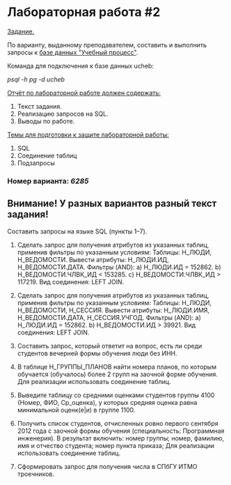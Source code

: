 # Лабораторная работа #2
<ins>Задание.</ins>

По варианту, выданному преподавателем, составить и выполнить запросы к [базе данных "Учебный процесс"](https://github.com/VeraKasianenko/ITMO_Software_engineering/tree/main/2_term_Software_engineering/Database/lab2/БД_Учебный_Процесс.pdf).

Команда для подключения к базе данных ucheb:

_psql -h pg -d ucheb_

<ins>Отчёт по лабораторной работе должен содержать:</ins>
1. Текст задания.
2. Реализацию запросов на SQL.
3. Выводы по работе.

<ins>Темы для подготовки к защите лабораторной работы:</ins>
1. SQL
2. Соединение таблиц
3. Подзапросы

### Номер варианта: _6285_
## Внимание! У разных вариантов разный текст задания!
Составить запросы на языке SQL (пункты 1–7).

1.	Сделать запрос для получения атрибутов из указанных таблиц, применив фильтры по указанным условиям:
Таблицы: Н_ЛЮДИ, Н_ВЕДОМОСТИ.
Вывести атрибуты: Н_ЛЮДИ.ИД, Н_ВЕДОМОСТИ.ДАТА.
Фильтры (AND):
a) Н_ЛЮДИ.ИД = 152862.
b) Н_ВЕДОМОСТИ.ЧЛВК_ИД < 153285.
c) Н_ВЕДОМОСТИ.ЧЛВК_ИД > 117219.
Вид соединения: LEFT JOIN.

2.	Сделать запрос для получения атрибутов из указанных таблиц, применив фильтры по указанным условиям:
Таблицы: Н_ЛЮДИ, Н_ВЕДОМОСТИ, Н_СЕССИЯ.
Вывести атрибуты: Н_ЛЮДИ.ИМЯ, Н_ВЕДОМОСТИ.ДАТА, Н_СЕССИЯ.УЧГОД.
Фильтры (AND):
a) Н_ЛЮДИ.ИД = 152862.
b) Н_ВЕДОМОСТИ.ИД > 39921.
Вид соединения: LEFT JOIN.

3.	Составить запрос, который ответит на вопрос, есть ли среди студентов вечерней формы обучения люди без ИНН.

4.	В таблице Н_ГРУППЫ_ПЛАНОВ найти номера планов, по которым обучается (обучалось) более 2 групп на заочной форме обучения.
Для реализации использовать соединение таблиц.

5.	Выведите таблицу со средними оценками студентов группы 4100 (Номер, ФИО, Ср_оценка), у которых средняя оценка равна минимальной оценк(е|и) в группе 1100.

6.	Получить список студентов, отчисленных ровно первого сентября 2012 года с заочной формы обучения (специальность: Программная инженерия). В результат включить:
номер группы;
номер, фамилию, имя и отчество студента;
номер пункта приказа;
Для реализации использовать соединение таблиц.

7.	Сформировать запрос для получения числа в СПбГУ ИТМО троечников.
